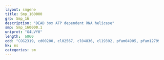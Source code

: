 ```yaml
---
layout: smgene
title: Smp_160000
grp: Smp_16
description: "DEAD box ATP dependent RNA helicase"
smp: Smp_160000.1
uniprot: "G4LVY0"
length:  6060
cdd: "COG2319, cd00200, cl02567, cl04836, cl19302, pfam04905, pfam12799, smart00320"
kk: ns
categories: sm
---
```

